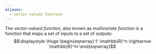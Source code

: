 ```yaml
---
aliases:
  - vector-valued function
---
```

The *vector-valued function*, also known as *multivariate function* is a function that maps a set of inputs to a set of outputs:
$$\displaystyle \Huge \begin{eqnarray} 
f: \mathbb{R}^n \rightarrow \mathbb{R}^m
\end{eqnarray}$$

